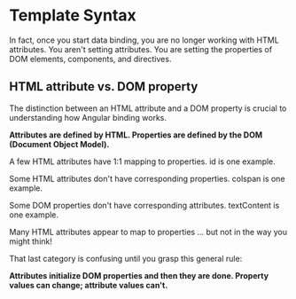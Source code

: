 # Template Syntax

In fact, once you start data binding, you are no longer working with HTML attributes. You aren't setting attributes. You are setting the properties of DOM elements, components, and directives.

## HTML attribute vs. DOM property

The distinction between an HTML attribute and a DOM property is crucial to understanding how Angular binding works.

**Attributes are defined by HTML. Properties are defined by the DOM (Document Object Model).**

A few HTML attributes have 1:1 mapping to properties. id is one example.

Some HTML attributes don't have corresponding properties. colspan is one example.

Some DOM properties don't have corresponding attributes. textContent is one example.

Many HTML attributes appear to map to properties ... but not in the way you might think!

That last category is confusing until you grasp this general rule:

**Attributes initialize DOM properties and then they are done. Property values can change; attribute values can't.**


